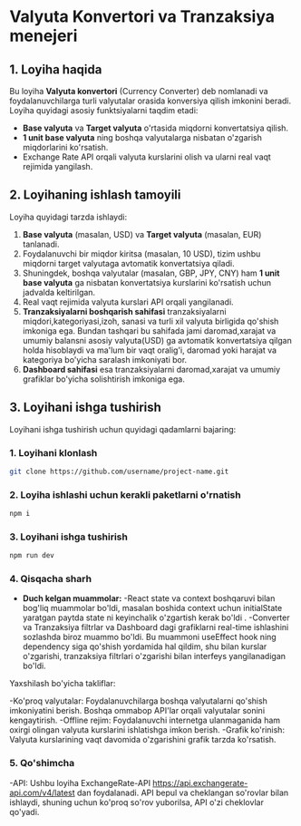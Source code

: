 # Valyuta Konvertori va Tranzaksiya menejeri

## 1. Loyiha haqida

Bu loyiha **Valyuta konvertori** (Currency Converter) deb nomlanadi va foydalanuvchilarga turli valyutalar orasida konversiya qilish imkonini beradi. Loyiha quyidagi asosiy funktsiyalarni taqdim etadi:

- **Base valyuta** va **Target valyuta** o'rtasida miqdorni konvertatsiya qilish.
- **1 unit base valyuta** ning boshqa valyutalarga nisbatan o'zgarish miqdorlarini ko'rsatish.
- Exchange Rate API orqali valyuta kurslarini olish va ularni real vaqt rejimida yangilash.

## 2. Loyihaning ishlash tamoyili

Loyiha quyidagi tarzda ishlaydi:

1. **Base valyuta** (masalan, USD) va **Target valyuta** (masalan, EUR) tanlanadi.
2. Foydalanuvchi bir miqdor kiritsa (masalan, 10 USD), tizim ushbu miqdorni target valyutaga avtomatik konvertatsiya qiladi.
3. Shuningdek, boshqa valyutalar (masalan, GBP, JPY, CNY) ham **1 unit base valyuta** ga nisbatan konvertatsiya kurslarini ko'rsatish uchun jadvalda keltirilgan.
4. Real vaqt rejimida valyuta kurslari API orqali yangilanadi.
5. **Tranzaksiyalarni boshqarish sahifasi** tranzaksiyalarni miqdori,kategoriyasi,izoh, sanasi va turli xil valyuta birligida qo'shish imkoniga ega. Bundan tashqari bu sahifada jami daromad,xarajat va umumiy balansni asosiy valyuta(USD) ga avtomatik konvertatsiya qilgan holda hisoblaydi va ma'lum bir vaqt oralig'i, daromad yoki harajat va kategoriya bo'yicha saralash imkoniyati bor.
6. **Dashboard sahifasi** esa tranzaksiyalarni daromad,xarajat va umumiy grafiklar bo'yicha solishtirish imkoniga ega.  

## 3. Loyihani ishga tushirish

Loyihani ishga tushirish uchun quyidagi qadamlarni bajaring:

### 1. Loyihani klonlash

```bash
git clone https://github.com/username/project-name.git
```

### 2. Loyiha ishlashi uchun kerakli paketlarni o'rnatish

```bash
npm i
```

### 3. Loyihani ishga tushirish

```bash
npm run dev
```

### 4. Qisqacha sharh

- **Duch kelgan muammolar:**
  -React state va context boshqaruvi bilan bog'liq muammolar bo'ldi, masalan boshida context uchun initialState yaratgan paytda state ni keyinchalik o'zgartish kerak bo'ldi .
  -Converter va Tranzaksiya filtrlar va Dashboard dagi grafiklarni real-time ishlashini sozlashda biroz muammo bo'ldi. Bu muammoni useEffect hook ning dependency siga qo'shish yordamida hal qildim, shu bilan kurslar o'zgarishi, tranzaksiya filtrlari o'zgarishi bilan interfeys yangilanadigan bo'ldi.

Yaxshilash bo'yicha takliflar:

-Ko'proq valyutalar: Foydalanuvchilarga boshqa valyutalarni qo'shish imkoniyatini berish. Boshqa ommabop API'lar orqali valyutalar sonini kengaytirish.
-Offline rejim: Foydalanuvchi internetga ulanmaganida ham oxirgi olingan valyuta kurslarini ishlatishga imkon berish.
-Grafik ko'rinish: Valyuta kurslarining vaqt davomida o'zgarishini grafik tarzda ko'rsatish.

### 5. Qo'shimcha

-API: Ushbu loyiha ExchangeRate-API https://api.exchangerate-api.com/v4/latest dan foydalanadi. API bepul va cheklangan so'rovlar bilan ishlaydi, shuning uchun ko'proq so'rov yuborilsa, API o'zi cheklovlar qo'yadi.
